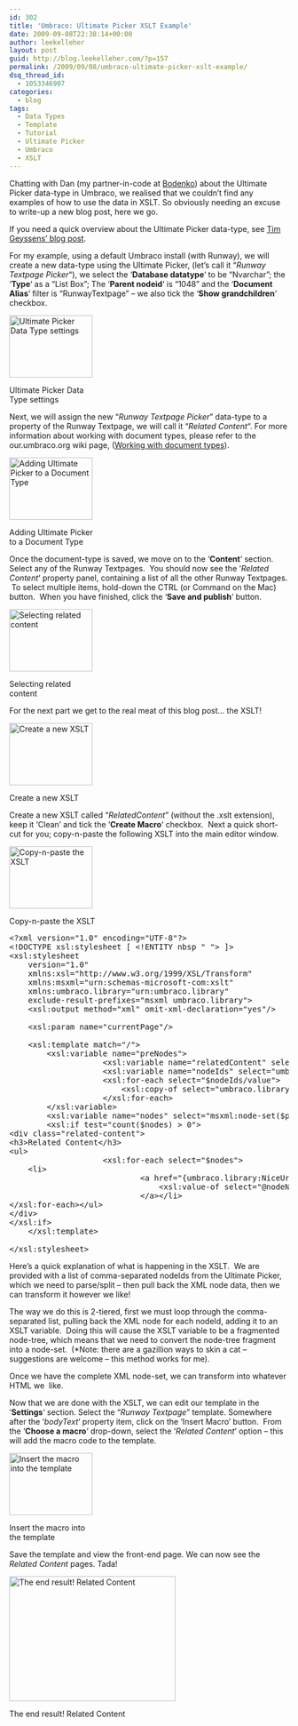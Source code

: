```yaml
---
id: 302
title: 'Umbraco: Ultimate Picker XSLT Example'
date: 2009-09-08T22:38:14+00:00
author: leekelleher
layout: post
guid: http://blog.leekelleher.com/?p=157
permalink: /2009/09/08/umbraco-ultimate-picker-xslt-example/
dsq_thread_id:
  - 1053346907
categories:
  - blog
tags:
  - Data Types
  - Template
  - Tutorial
  - Ultimate Picker
  - Umbraco
  - XSLT
---
```

Chatting with Dan (my partner-in-code at [Bodenko](http://bodenko.com/)) about the Ultimate Picker data-type in Umbraco, we realised that we couldn&#8217;t find any examples of how to use the data in XSLT. So obviously needing an excuse to write-up a new blog post, here we go.

If you need a quick overview about the Ultimate Picker data-type, see [Tim Geyssens&#8217; blog post](http://www.nibble.be/?p=38).

For my example, using a default Umbraco install (with Runway), we will create a new data-type using the Ultimate Picker, (let&#8217;s call it &#8220;_Runway Textpage Picker_&#8220;), we select the &#8216;**Database datatype**&#8216; to be &#8220;Nvarchar&#8221;; the &#8216;**Type**&#8216; as a &#8220;List Box&#8221;; The &#8216;**Parent nodeid**&#8216; is &#8220;1048&#8221; and the &#8216;**Document Alias**&#8216; filter is &#8220;RunwayTextpage&#8221; &#8211; we also tick the &#8216;**Show grandchildren**&#8216; checkbox.

<div id="attachment_158" style="width: 160px" class="wp-caption aligncenter">
  <a href="http://leekelleher.com/wordpress/wp-content/uploads/2009/09/ultimatepicker-datatype.png"><img class="size-thumbnail wp-image-158 " title="UltimatePicker-DataType" src="http://leekelleher.com/wordpress/wp-content/uploads/2009/09/ultimatepicker-datatype.png?w=150" alt="Ultimate Picker Data Type settings" width="150" height="112" /></a>
  
  <p class="wp-caption-text">
    Ultimate Picker Data Type settings
  </p>
</div>

Next, we will assign the new &#8220;_Runway Textpage Picker_&#8221; data-type to a property of the Runway Textpage, we will call it &#8220;_Related Content_&#8220;. For more information about working with document types, please refer to the our.umbraco.org wiki page, ([Working with document types](http://our.umbraco.org/wiki/how-tos/working-with-document-types)).

<div id="attachment_160" style="width: 160px" class="wp-caption aligncenter">
  <a href="http://leekelleher.com/wordpress/wp-content/uploads/2009/09/ultimatepicker-doctype.png"><img class="size-thumbnail wp-image-160 " title="UltimatePicker-DocType" src="http://leekelleher.com/wordpress/wp-content/uploads/2009/09/ultimatepicker-doctype.png?w=150" alt="Adding Ultimate Picker to a Document Type" width="150" height="112" /></a>
  
  <p class="wp-caption-text">
    Adding Ultimate Picker to a Document Type
  </p>
</div>

Once the document-type is saved, we move on to the &#8216;**Content**&#8216; section. Select any of the Runway Textpages.  You should now see the &#8216;_Related Content_&#8216; property panel, containing a list of all the other Runway Textpages.  To select multiple items, hold-down the CTRL (or Command on the Mac) button.  When you have finished, click the &#8216;**Save and publish**&#8216; button.

<div id="attachment_162" style="width: 160px" class="wp-caption aligncenter">
  <a href="http://leekelleher.com/wordpress/wp-content/uploads/2009/09/ultimatepicker-relatedcontent.png"><img class="size-thumbnail wp-image-162" title="UltimatePicker-RelatedContent" src="http://leekelleher.com/wordpress/wp-content/uploads/2009/09/ultimatepicker-relatedcontent.png?w=150" alt="Selecting related content" width="150" height="112" /></a>
  
  <p class="wp-caption-text">
    Selecting related content
  </p>
</div>

For the next part we get to the real meat of this blog post&#8230; the XSLT!

<div id="attachment_163" style="width: 160px" class="wp-caption aligncenter">
  <a href="http://leekelleher.com/wordpress/wp-content/uploads/2009/09/ultimatepicker-createmacro.png"><img class="size-thumbnail wp-image-163 " title="UltimatePicker-CreateMacro" src="http://leekelleher.com/wordpress/wp-content/uploads/2009/09/ultimatepicker-createmacro.png?w=150" alt="Create a new XSLT" width="150" height="112" /></a>
  
  <p class="wp-caption-text">
    Create a new XSLT
  </p>
</div>

Create a new XSLT called &#8220;_RelatedContent_&#8221; (without the .xslt extension), keep it &#8216;Clean&#8217; and tick the &#8216;**Create Macro**&#8216; checkbox.  Next a quick short-cut for you; copy-n-paste the following XSLT into the main editor window.

<div id="attachment_164" style="width: 160px" class="wp-caption aligncenter">
  <a href="http://leekelleher.com/wordpress/wp-content/uploads/2009/09/ultimatepicker-xslt.png"><img class="size-thumbnail wp-image-164" title="UltimatePicker-XSLT" src="http://leekelleher.com/wordpress/wp-content/uploads/2009/09/ultimatepicker-xslt.png?w=150" alt="Copy-n-paste the XSLT" width="150" height="112" /></a>
  
  <p class="wp-caption-text">
    Copy-n-paste the XSLT
  </p>
</div>

<pre class="brush: xml; title: ; notranslate" title="">&lt;?xml version="1.0" encoding="UTF-8"?&gt;
&lt;!DOCTYPE xsl:stylesheet &#91; &lt;!ENTITY nbsp "&#xA0;"&gt; ]&gt;
&lt;xsl:stylesheet
	version="1.0"
	xmlns:xsl="http://www.w3.org/1999/XSL/Transform"
	xmlns:msxml="urn:schemas-microsoft-com:xslt"
	xmlns:umbraco.library="urn:umbraco.library"
	exclude-result-prefixes="msxml umbraco.library"&gt;
	&lt;xsl:output method="xml" omit-xml-declaration="yes"/&gt;

	&lt;xsl:param name="currentPage"/&gt;

	&lt;xsl:template match="/"&gt;
		&lt;xsl:variable name="preNodes"&gt;
					&lt;xsl:variable name="relatedContent" select="$currentPage/data&#91;@alias='RelatedContent'&#93;" /&gt;
					&lt;xsl:variable name="nodeIds" select="umbraco.library:Split($relatedContent, ',')" /&gt;
					&lt;xsl:for-each select="$nodeIds/value"&gt;
						&lt;xsl:copy-of select="umbraco.library:GetXmlNodeById(.)"/&gt;
					&lt;/xsl:for-each&gt;
		&lt;/xsl:variable&gt;
		&lt;xsl:variable name="nodes" select="msxml:node-set($preNodes)/node" /&gt;
		&lt;xsl:if test="count($nodes) &gt; 0"&gt;
&lt;div class="related-content"&gt;
&lt;h3&gt;Related Content&lt;/h3&gt;
&lt;ul&gt;
					&lt;xsl:for-each select="$nodes"&gt;
	&lt;li&gt;
							&lt;a href="{umbraco.library:NiceUrl(@id)}"&gt;
								&lt;xsl:value-of select="@nodeName" /&gt;
							&lt;/a&gt;&lt;/li&gt;
&lt;/xsl:for-each&gt;&lt;/ul&gt;
&lt;/div&gt;
&lt;/xsl:if&gt;
	&lt;/xsl:template&gt;

&lt;/xsl:stylesheet&gt;</pre>

Here&#8217;s a quick explanation of what is happening in the XSLT.  We are provided with a list of comma-separated nodeIds from the Ultimate Picker, which we need to parse/split &#8211; then pull back the XML node data, then we can transform it however we like!

The way we do this is 2-tiered, first we must loop through the comma-separated list, pulling back the XML node for each nodeId, adding it to an XSLT variable.  Doing this will cause the XSLT variable to be a fragmented node-tree, which means that we need to convert the node-tree fragment into a node-set.  (*Note: there are a gazillion ways to skin a cat &#8211; suggestions are welcome &#8211; this method works for me).

Once we have the complete XML node-set, we can transform into whatever HTML we  like.

Now that we are done with the XSLT, we can edit our template in the &#8216;**Settings**&#8216; section. Select the &#8220;_Runway Textpage_&#8221; template. Somewhere after the &#8216;_bodyText_&#8216; property item, click on the &#8216;Insert Macro&#8217; button.  From the &#8216;**Choose a macro**&#8216; drop-down, select the &#8216;_Related Content_&#8216; option &#8211; this will add the macro code to the template.

<div id="attachment_167" style="width: 160px" class="wp-caption aligncenter">
  <a href="http://leekelleher.com/wordpress/wp-content/uploads/2009/09/ultimatepicker-template.png"><img class="size-thumbnail wp-image-167" title="UltimatePicker-Template" src="http://leekelleher.com/wordpress/wp-content/uploads/2009/09/ultimatepicker-template.png?w=150" alt="Insert the macro into the template" width="150" height="112" /></a>
  
  <p class="wp-caption-text">
    Insert the macro into the template
  </p>
</div>

Save the template and view the front-end page. We can now see the _Related Content_ pages. Tada!

<div id="attachment_168" style="width: 310px" class="wp-caption aligncenter">
  <a href="http://leekelleher.com/wordpress/wp-content/uploads/2009/09/ultimatepicker-frontend.png"><img class="size-medium wp-image-168" title="UltimatePicker-FrontEnd" src="http://leekelleher.com/wordpress/wp-content/uploads/2009/09/ultimatepicker-frontend.png?w=300" alt="The end result! Related Content" width="300" height="225" /></a>
  
  <p class="wp-caption-text">
    The end result! Related Content
  </p>
</div>